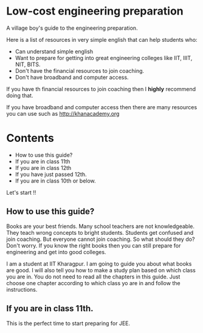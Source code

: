 # Low-cost engineering preparation

A village boy's guide to the engineering preparation.

Here is a list of resources in very simple english that can help students who:
- Can understand simple english
- Want to prepare for getting into great engineering colleges like IIT, IIIT, NIT, BITS.
- Don't have the financial resources to join coaching.
- Don't have broadband and computer access.

If you have th financial resources to join coaching then I **highly** recommend doing that.

If you have broadband and computer access then there are many resources you can use such as http://khanacademy.org


# Contents

- How to use this guide?
- If you are in class 11th
- If you are in class 12th
- If you have just passed 12th.
- If you are in class 10th or below.

Let's start !!

## How to use this guide?

Books are your best friends. Many school teachers are not knowledgeable. They teach wrong concepts to bright students. Students get confused and join coaching. But everyone cannot join coaching. So what should they do? Don't worry. If you know the right books then you can still prepare for engineering and get into good colleges.

I am a student at IIT Kharagpur. I am going to guide you about what books are good. I will also tell you how to make a study plan based on which class you are in. You do not need to read all the chapters in this guide. Just choose one chapter according to which class yo are in and follow the instructions. 


## If you are in class 11th.
This is the perfect time to start preparing for JEE.
